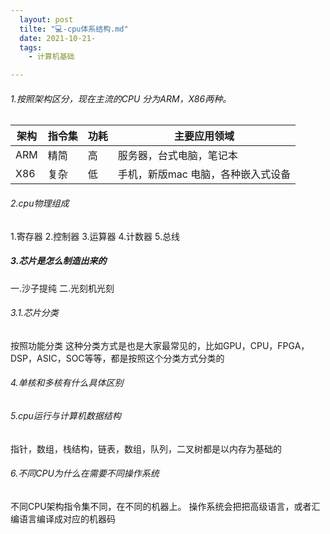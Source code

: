 ```yaml
---
  layout: post
  tilte: "💻-cpu体系结构.md"
  date: 2021-10-21-
  tags: 
    - 计算机基础

---
```


###### 1.按照架构区分，现在主流的CPU 分为ARM，X86两种。
| 架构 | 指令集  | 功耗  | 主要应用领域
|--- |  ----  | ----  | ---- |
|ARM   | 精简  | 高| 服务器，台式电脑，笔记本
|X86   | 复杂  | 低| 手机，新版mac 电脑，各种嵌入式设备
###### 2.cpu物理组成
1.寄存器
2.控制器
3.运算器
4.计数器
5.总线
##### 3.芯片是怎么制造出来的
一.沙子提纯
二.光刻机光刻
   ###### 3.1.芯片分类
按照功能分类
这种分类方式是也是大家最常见的，比如GPU，CPU，FPGA，DSP，ASIC，SOC等等，都是按照这个分类方式分类的
###### 4.单核和多核有什么具体区别
###### 5.cpu运行与计算机数据结构
指针，数组，栈结构，链表，数组，队列，二叉树都是以内存为基础的
###### 6.不同CPU为什么在需要不同操作系统
不同CPU架构指令集不同，在不同的机器上。
操作系统会把把高级语言，或者汇编语言编译成对应的机器码
